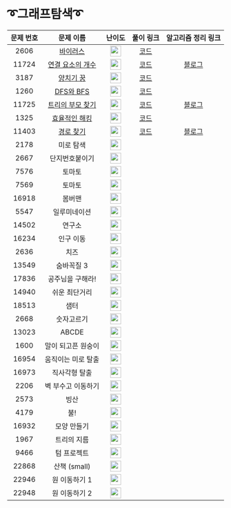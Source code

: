 # ➰그래프탐색➰

문제 번호 | 문제 이름 | 난이도 | 풀이 링크 | 알고리즘 정리 링크
:---:|:---:|:---:|:---:|:---:
2606 | [바이러스](https://www.acmicpc.net/problem/2606) | <img height="25px" width="25px" src="https://static.solved.ac/tier_small/8.svg"/> | [코드](https://github.com/ap3334/baekjoon/blob/main/%EA%B7%B8%EB%9E%98%ED%94%84%20%ED%83%90%EC%83%89/2606.cpp)
11724 | [연결 요소의 개수](https://www.acmicpc.net/problem/11724) | <img height="25px" width="25px" src="https://static.solved.ac/tier_small/9.svg"/> | [코드](https://github.com/ap3334/baekjoon/blob/main/%EA%B7%B8%EB%9E%98%ED%94%84%20%ED%83%90%EC%83%89/11724.cpp) | [블로그](https://velog.io/@ap3334/%EB%B0%B1%EC%A4%80-C-11724.-%EC%97%B0%EA%B2%B0-%EC%9A%94%EC%86%8C%EC%9D%98-%EA%B0%9C%EC%88%98)
3187 | [양치기 꿍](https://www.acmicpc.net/problem/3187) | <img height="25px" width="25px" src="https://static.solved.ac/tier_small/9.svg"/> | [코드](https://github.com/ap3334/baekjoon/blob/main/%EA%B7%B8%EB%9E%98%ED%94%84%20%ED%83%90%EC%83%89/3187.cpp) | 
1260 | [DFS와 BFS](https://www.acmicpc.net/problem/1260)| <img height="25px" width="25px" src="https://static.solved.ac/tier_small/9.svg"/> | [코드](https://github.com/ap3334/baekjoon/blob/main/%EA%B7%B8%EB%9E%98%ED%94%84%20%ED%83%90%EC%83%89/1260.cpp)
11725 | [트리의 부모 찾기](https://www.acmicpc.net/problem/11725) | <img height="25px" width="25px" src="https://static.solved.ac/tier_small/9.svg"/> |[코드](https://github.com/ap3334/baekjoon/blob/main/%EA%B7%B8%EB%9E%98%ED%94%84%20%ED%83%90%EC%83%89/11725.cpp) | [블로그](https://velog.io/@ap3334/%EB%B0%B1%EC%A4%80-C-11725.-%ED%8A%B8%EB%A6%AC%EC%9D%98-%EB%B6%80%EB%AA%A8-%EC%B0%BE%EA%B8%B0)
1325 | [효율적인 해킹](https://www.acmicpc.net/problem/1325) | <img height="25px" width="25px" src="https://static.solved.ac/tier_small/9.svg"/> | [코드](https://github.com/ap3334/baekjoon/blob/main/%EA%B7%B8%EB%9E%98%ED%94%84%20%ED%83%90%EC%83%89/1325.cpp) |
11403 | [경로 찾기](https://www.acmicpc.net/problem/11403) | <img height="25px" width="25px" src="https://static.solved.ac/tier_small/10.svg"/> | [코드](https://github.com/ap3334/baekjoon/blob/main/%EA%B7%B8%EB%9E%98%ED%94%84%20%ED%83%90%EC%83%89/11403.cpp) | [블로그](https://velog.io/@ap3334/%EB%B0%B1%EC%A4%80-C-11403.-%EA%B2%BD%EB%A1%9C-%EC%B0%BE%EA%B8%B0)
2178 | 미로 탐색 | <img height="25px" width="25px" src="https://static.solved.ac/tier_small/10.svg"/> | 
2667 | 단지번호붙이기 | <img height="25px" width="25px" src="https://static.solved.ac/tier_small/10.svg"/> | 
7576 | 토마토 | <img height="25px" width="25px" src="https://static.solved.ac/tier_small/10.svg"/> | 
7569 | 토마토 | <img height="25px" width="25px" src="https://static.solved.ac/tier_small/10.svg"/>
16918 | 봄버맨 | <img height="25px" width="25px" src="https://static.solved.ac/tier_small/10.svg"/> | 
5547 | 일루미네이션 | <img height="25px" width="25px" src="https://static.solved.ac/tier_small/10.svg"/> | 
14502 | 연구소 | <img height="25px" width="25px" src="https://static.solved.ac/tier_small/11.svg"/> |
16234 | 인구 이동 | <img height="25px" width="25px" src="https://static.solved.ac/tier_small/11.svg"/> |
2636 | 치즈 | <img height="25px" width="25px" src="https://static.solved.ac/tier_small/11.svg"/> |
13549 | 숨바꼭질 3 | <img height="25px" width="25px" src="https://static.solved.ac/tier_small/11.svg"/> |
17836 | 공주님을 구해라! | <img height="25px" width="25px" src="https://static.solved.ac/tier_small/11.svg"/> |
14940 | 쉬운 최단거리 | <img height="25px" width="25px" src="https://static.solved.ac/tier_small/11.svg"/> |
18513 | 샘터 | <img height="25px" width="25px" src="https://static.solved.ac/tier_small/11.svg"/> |
2668 | 숫자고르기 | <img height="25px" width="25px" src="https://static.solved.ac/tier_small/11.svg"/> |
13023 | ABCDE | <img height="25px" width="25px" src="https://static.solved.ac/tier_small/11.svg"/> |
1600 | 말이 되고픈 원숭이 | <img height="25px" width="25px" src="https://static.solved.ac/tier_small/12.svg"/> |
16954 | 움직이는 미로 탈출 | <img height="25px" width="25px" src="https://static.solved.ac/tier_small/12.svg"/> |
16973 | 직사각형 탈출 | <img height="25px" width="25px" src="https://static.solved.ac/tier_small/12.svg"/> |
2206 | 벽 부수고 이동하기 | <img height="25px" width="25px" src="https://static.solved.ac/tier_small/12.svg"/> |
2573 | 빙산 | <img height="25px" width="25px" src="https://static.solved.ac/tier_small/12.svg"/> |
4179 | 불! | <img height="25px" width="25px" src="https://static.solved.ac/tier_small/12.svg"/> |
16932 | 모양 만들기 | <img height="25px" width="25px" src="https://static.solved.ac/tier_small/12.svg"/> |
1967 | 트리의 지름 | <img height="25px" width="25px" src="https://static.solved.ac/tier_small/12.svg"/> |
9466 | 텀 프로젝트 | <img height="25px" width="25px" src="https://static.solved.ac/tier_small/13.svg"/> |
22868 | 산책 (small) | <img height="25px" width="25px" src="https://static.solved.ac/tier_small/14.svg"/> |
22946 | 원 이동하기 1 | <img height="25px" width="25px" src="https://static.solved.ac/tier_small/14.svg"/> |
22948 | 원 이동하기 2 | <img height="25px" width="25px" src="https://static.solved.ac/tier_small/14.svg"/> |
